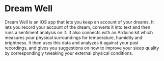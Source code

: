 # Dream Well

Dream Well is an iOS app that lets you keep an account of your dreams. It lets you record your account of the dream, converts it into text and then runs a sentiment analysis on it. It also connects with an Arduino kit which measures your physical surroundings for temperature, humidity and brightness. It then uses this data and analyzes it against your past recordings, and gives you suggestions on how to improve your sleep quality by correspondingly tweaking your external physical conditions.
